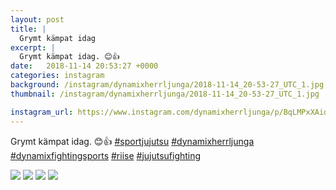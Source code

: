 ```yaml
---
layout: post
title: |
  Grymt kämpat idag
excerpt: |
  Grymt kämpat idag. 😊👍     
date:   2018-11-14 20:53:27 +0000
categories: instagram
background: /instagram/dynamixherrljunga/2018-11-14_20-53-27_UTC_1.jpg
thumbnail: /instagram/dynamixherrljunga/2018-11-14_20-53-27_UTC_1.jpg

instagram_url: https://www.instagram.com/dynamixherrljunga/p/BqLMPxXAidc
---
```

Grymt kämpat idag. 😊👍 [#sportjujutsu](https://www.instagram.com/explore/tags/sportjujutsu/) [#dynamixherrljunga](https://www.instagram.com/explore/tags/dynamixherrljunga/) [#dynamixfightingsports](https://www.instagram.com/explore/tags/dynamixfightingsports/) [#riise](https://www.instagram.com/explore/tags/riise/) [#jujutsufighting](https://www.instagram.com/explore/tags/jujutsufighting/)



<img src='{{ site.baseurl }}/instagram/dynamixherrljunga/2018-11-14_20-53-27_UTC_1.jpg' class='img-fluid' />


<img src='{{ site.baseurl }}/instagram/dynamixherrljunga/2018-11-14_20-53-27_UTC_2.jpg' class='img-fluid' />


<img src='{{ site.baseurl }}/instagram/dynamixherrljunga/2018-11-14_20-53-27_UTC_3.jpg' class='img-fluid' />


<img src='{{ site.baseurl }}/instagram/dynamixherrljunga/2018-11-14_20-53-27_UTC_4.jpg' class='img-fluid' />
